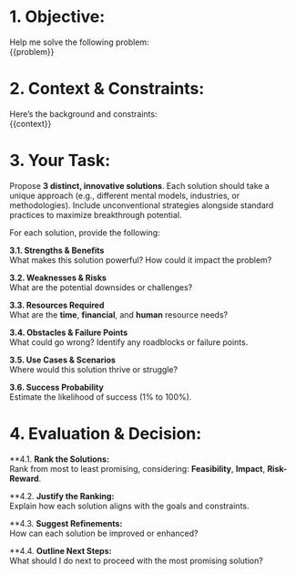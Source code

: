 # 1. Objective:
Help me solve the following problem:  
{{problem}}

# 2. Context & Constraints:
Here’s the background and constraints:  
{{context}}

# 3. Your Task:
Propose **3 distinct, innovative solutions**. Each solution should take a unique approach (e.g., different mental models, industries, or methodologies). Include unconventional strategies alongside standard practices to maximize breakthrough potential.

For each solution, provide the following:

**3.1. Strengths & Benefits**  
What makes this solution powerful? How could it impact the problem?

**3.2. Weaknesses & Risks**  
What are the potential downsides or challenges?

**3.3. Resources Required**  
What are the **time**, **financial**, and **human** resource needs?

**3.4. Obstacles & Failure Points**  
What could go wrong? Identify any roadblocks or failure points.

**3.5. Use Cases & Scenarios**  
Where would this solution thrive or struggle?

**3.6. Success Probability**  
Estimate the likelihood of success (1% to 100%).

# 4. Evaluation & Decision:

**4.1. **Rank the Solutions:**  
   Rank from most to least promising, considering: **Feasibility**, **Impact**, **Risk-Reward**.

**4.2. **Justify the Ranking:**  
   Explain how each solution aligns with the goals and constraints.

**4.3. **Suggest Refinements:**  
   How can each solution be improved or enhanced?

**4.4. **Outline Next Steps:**  
   What should I do next to proceed with the most promising solution?
